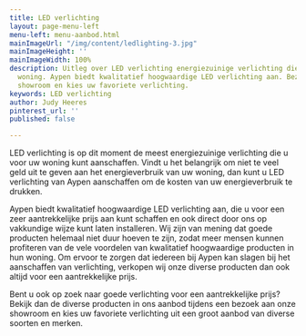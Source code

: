 ```yaml
---
title: LED verlichting
layout: page-menu-left
menu-left: menu-aanbod.html
mainImageUrl: "/img/content/ledlighting-3.jpg"
mainImageHeight: ''
mainImageWidth: 100%
description: Uitleg over LED verlichting energiezuinige verlichting die u voor uw
  woning. Aypen biedt kwalitatief hoogwaardige LED verlichting aan. Bezoek aan onze
  showroom en kies uw favoriete verlichting.
keywords: LED verlichting
author: Judy Heeres
pinterest_url: ''
published: false

---
```

LED verlichting is op dit moment de meest energiezuinige verlichting die u voor uw woning kunt aanschaffen.
Vindt u het belangrijk om niet te veel geld uit te geven aan het energieverbruik van uw woning,
dan kunt u LED verlichting van Aypen aanschaffen om de kosten van uw energieverbruik te drukken.

Aypen biedt kwalitatief hoogwaardige LED verlichting aan, die u voor een zeer aantrekkelijke prijs aan kunt
schaffen en ook direct door ons op vakkundige wijze kunt laten installeren. Wij zijn van mening dat goede producten
helemaal niet duur hoeven te zijn, zodat meer mensen kunnen profiteren van de vele voordelen van kwalitatief
hoogwaardige producten in hun woning. Om ervoor te zorgen dat iedereen bij Aypen kan slagen bij het aanschaffen
van verlichting, verkopen wij onze diverse producten dan ook altijd voor een aantrekkelijke prijs.

Bent u ook op zoek naar goede verlichting voor een aantrekkelijke prijs? Bekijk dan de diverse producten in ons aanbod tijdens een bezoek aan onze showroom en kies uw favoriete verlichting uit een groot aanbod van diverse soorten en merken.